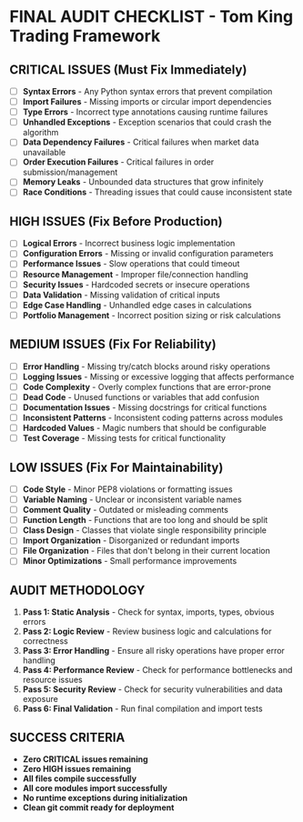 # FINAL AUDIT CHECKLIST - Tom King Trading Framework

## CRITICAL ISSUES (Must Fix Immediately)
- [ ] **Syntax Errors** - Any Python syntax errors that prevent compilation
- [ ] **Import Failures** - Missing imports or circular import dependencies  
- [ ] **Type Errors** - Incorrect type annotations causing runtime failures
- [ ] **Unhandled Exceptions** - Exception scenarios that could crash the algorithm
- [ ] **Data Dependency Failures** - Critical failures when market data unavailable
- [ ] **Order Execution Failures** - Critical failures in order submission/management
- [ ] **Memory Leaks** - Unbounded data structures that grow infinitely
- [ ] **Race Conditions** - Threading issues that could cause inconsistent state

## HIGH ISSUES (Fix Before Production)
- [ ] **Logical Errors** - Incorrect business logic implementation
- [ ] **Configuration Errors** - Missing or invalid configuration parameters
- [ ] **Performance Issues** - Slow operations that could timeout
- [ ] **Resource Management** - Improper file/connection handling
- [ ] **Security Issues** - Hardcoded secrets or insecure operations
- [ ] **Data Validation** - Missing validation of critical inputs
- [ ] **Edge Case Handling** - Unhandled edge cases in calculations
- [ ] **Portfolio Management** - Incorrect position sizing or risk calculations

## MEDIUM ISSUES (Fix For Reliability)
- [ ] **Error Handling** - Missing try/catch blocks around risky operations
- [ ] **Logging Issues** - Missing or excessive logging that affects performance
- [ ] **Code Complexity** - Overly complex functions that are error-prone
- [ ] **Dead Code** - Unused functions or variables that add confusion
- [ ] **Documentation Issues** - Missing docstrings for critical functions
- [ ] **Inconsistent Patterns** - Inconsistent coding patterns across modules
- [ ] **Hardcoded Values** - Magic numbers that should be configurable
- [ ] **Test Coverage** - Missing tests for critical functionality

## LOW ISSUES (Fix For Maintainability)
- [ ] **Code Style** - Minor PEP8 violations or formatting issues
- [ ] **Variable Naming** - Unclear or inconsistent variable names
- [ ] **Comment Quality** - Outdated or misleading comments
- [ ] **Function Length** - Functions that are too long and should be split
- [ ] **Class Design** - Classes that violate single responsibility principle
- [ ] **Import Organization** - Disorganized or redundant imports
- [ ] **File Organization** - Files that don't belong in their current location
- [ ] **Minor Optimizations** - Small performance improvements

## AUDIT METHODOLOGY
1. **Pass 1: Static Analysis** - Check for syntax, imports, types, obvious errors
2. **Pass 2: Logic Review** - Review business logic and calculations for correctness
3. **Pass 3: Error Handling** - Ensure all risky operations have proper error handling
4. **Pass 4: Performance Review** - Check for performance bottlenecks and resource issues
5. **Pass 5: Security Review** - Check for security vulnerabilities and data exposure
6. **Pass 6: Final Validation** - Run final compilation and import tests

## SUCCESS CRITERIA
- **Zero CRITICAL issues remaining**
- **Zero HIGH issues remaining** 
- **All files compile successfully**
- **All core modules import successfully**
- **No runtime exceptions during initialization**
- **Clean git commit ready for deployment**